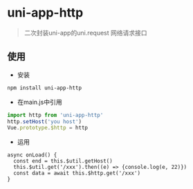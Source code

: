 # uni-app-http

> 二次封装uni-app的uni.request 网络请求接口

## 使用

* 安装
``` bash
npm install uni-app-http
```

* 在main.js中引用
```app.js or main.js
import http from 'uni-app-http' 
http.setHost('you host')
Vue.prototype.$http = http
```

* 运用
```vue
async onLoad() {
  const end = this.$util.getHost()
  this.$util.get('/xxx').then((e) => {console.log(e, 22)})
  const data = await this.$http.get('/xxx')
} 
```
